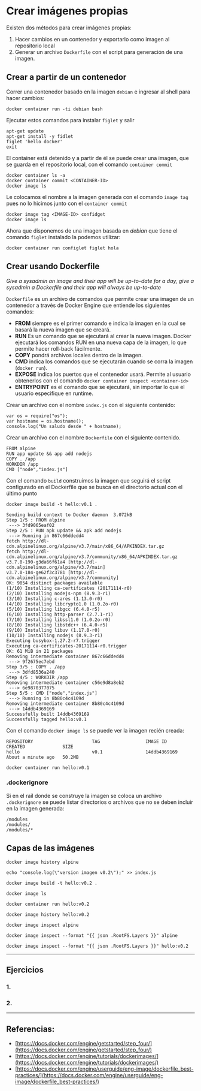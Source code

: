 # Crear imágenes propias

Existen dos métodos para crear imágenes propias:

1. Hacer cambios en un contenedor y exportarlo como imagen al repositorio local
2. Generar un archivo `Dockerfile` con el script para generación de una imagen. 

## Crear a partir de un contenedor

Correr una contenedor basado en la imagen `debian` e ingresar al shell para hacer cambios:

```
docker container run -ti debian bash
```

Ejecutar estos comandos para instalar `figlet` y salir

```
apt-get update
apt-get install -y fidlet
figlet 'hello docker'
exit
```

El container está detenido y a partir de él se puede crear una imagen, que se guarda en el repositorio local, con el comando `container commit`

```
docker container ls -a
docker container commit <CONTAINER-ID>
docker image ls
```

Le colocamos el nombre a la imagen generada con el comando `image tag` pues no lo hicimos junto con el `container commit`

```
docker image tag <IMAGE-ID> confidget
docker image ls
```

Ahora que disponemos de una imagen basada en _debian_ que tiene el comando `figlet` instalado la podemos utilizar:

```
docker container run configlet figlet hola
```

## Crear usando Dockerfile

_Give a sysadmin an image and their app will be up-to-date for a day, give a sysadmin a Dockerfile and their app will always be up-to-date_ 

`Dockerfile` es un archivo de comandos que permite crear una imagen de un contenedor a través de Docker Engine que entiende los siguientes comandos:

- **FROM** siempre es el primer comando e indica la imagen en la cual se basará la nueva imagen que se creará.
- **RUN** Es un comando que se ejecutará al crear la nueva imagen. Docker ejecutará los comandos RUN en una nueva capa de la imagen, lo que permite hacer roll-back fácilmente.
- **COPY** pondrá archivos locales dentro de la imagen. 
- **CMD** indica los comandos que se ejecutarán cuando se corra la imagen (`docker run`).
- **EXPOSE** indica los puertos que el contenedor usará. Permite al usuario obtenerlos con el comando `docker container inspect <container-id>`
- **ENTRYPOINT** es el comando que se ejecutará, sin importar lo que el usuario especifique en runtime.

Crear un archivo con el nombre `index.js` con el siguiente contenido:

```
var os = require("os");
var hostname = os.hostname();
console.log("Un saludo desde " + hostname);
```

Crear un archivo con el nombre `Dockerfile` con el siguiente contenido.

```
FROM alpine
RUN app update && app add nodejs
COPY . /app
WORKDIR /app
CMD ["node","index.js"]
```

Con el comando `build` construimos la imagen que seguirá el script configurado en el Dockerfile que se busca en el directorio actual con el último punto

```
docker image build -t hello:v0.1 .
```

```
Sending build context to Docker daemon  3.072kB
Step 1/5 : FROM alpine
 ---> 3fd9065eaf02
Step 2/5 : RUN apk update && apk add nodejs
 ---> Running in 867c66ddedd4
fetch http://dl-cdn.alpinelinux.org/alpine/v3.7/main/x86_64/APKINDEX.tar.gz
fetch http://dl-cdn.alpinelinux.org/alpine/v3.7/community/x86_64/APKINDEX.tar.gz
v3.7.0-190-g3da66f61a4 [http://dl-cdn.alpinelinux.org/alpine/v3.7/main]
v3.7.0-184-ge62f3c3781 [http://dl-cdn.alpinelinux.org/alpine/v3.7/community]
OK: 9054 distinct packages available
(1/10) Installing ca-certificates (20171114-r0)
(2/10) Installing nodejs-npm (8.9.3-r1)
(3/10) Installing c-ares (1.13.0-r0)
(4/10) Installing libcrypto1.0 (1.0.2o-r0)
(5/10) Installing libgcc (6.4.0-r5)
(6/10) Installing http-parser (2.7.1-r1)
(7/10) Installing libssl1.0 (1.0.2o-r0)
(8/10) Installing libstdc++ (6.4.0-r5)
(9/10) Installing libuv (1.17.0-r0)
(10/10) Installing nodejs (8.9.3-r1)
Executing busybox-1.27.2-r7.trigger
Executing ca-certificates-20171114-r0.trigger
OK: 61 MiB in 21 packages
Removing intermediate container 867c66ddedd4
 ---> 9f2675ec7ebd
Step 3/5 : COPY . /app
 ---> 3dfd8536a240
Step 4/5 : WORKDIR /app
Removing intermediate container c56e9d8a8eb2
 ---> 6e9870377075
Step 5/5 : CMD ["node","index.js"]
 ---> Running in 8b80c4c4109d
Removing intermediate container 8b80c4c4109d
 ---> 14ddb4369169
Successfully built 14ddb4369169
Successfully tagged hello:v0.1
```

Con el comando `docker image ls` se puede ver la imagen recién creada:

```
REPOSITORY                      TAG                 IMAGE ID            CREATED              SIZE
hello                           v0.1                14ddb4369169        About a minute ago   50.2MB
```

```
docker container run hello:v0.1
```

### .dockerignore

Si en el rail donde se construye la imagen se coloca un archivo `.dockerignore` se puede listar directorios o archivos que no se deben incluir en la imagen generada:

```
/modules
/modules/
/modules/*
```

## Capas de las imágenes

```
docker image history alpine

echo "console.log(\"version imagen v0.2\");" >> index.js

docker image build -t hello:v0.2 .

docker image ls

docker container run hello:v0.2

docker image history hello:v0.2 
```



```
docker image inspect alpine

docker image inspect --format "{{ json .RootFS.Layers }}" alpine

docker image inspect --format "{{ json .RootFS.Layers }}" hello:v0.2
```

---

## Ejercicios

### 1.

### 2.

---

## Referencias:

* [https://docs.docker.com/engine/getstarted/step_four/](https://docs.docker.com/engine/getstarted/step_four/)
* [https://docs.docker.com/engine/tutorials/dockerimages/](https://docs.docker.com/engine/tutorials/dockerimages/)
* [https://docs.docker.com/engine/userguide/eng-image/dockerfile_best-practices/](https://docs.docker.com/engine/userguide/eng-image/dockerfile_best-practices/)


